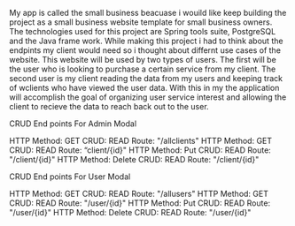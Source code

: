 My app is called the small business beacuase i wouild like keep building the project as a small business website template for small business owners. The technologies used for this project are Spring tools suite, PostgreSQL and the Java frame work. While making this project i had to think about the endpints my client would need so i thought about differnt use cases of the website. This website will be used by two types of users. The first will be the user who is looking to purchase a certain service from my client. The second user is my client reading the data from my users and keeping track of wclients who have viewed the user data. With this in my the application will accomplish the goal of organizing user service interest and allowing the client to recieve the data to reach back out to the user.

CRUD End points For Admin Modal

HTTP Method: GET	CRUD: READ	Route: "/allclients"
HTTP Method: GET	CRUD: READ	Route: “client/{id}"
HTTP Method: Put 	CRUD: READ	Route: "/client/{id}"
HTTP Method: Delete	CRUD: READ	Route: "/client/{id}"


CRUD End points For User Modal

HTTP Method: GET	CRUD: READ	Route: "/allusers"
HTTP Method: GET	CRUD: READ	Route: "/user/{id}"
HTTP Method: Put 	CRUD: READ	Route: "/user/{id}"
HTTP Method: Delete	CRUD: READ	Route: "/user/{id}"